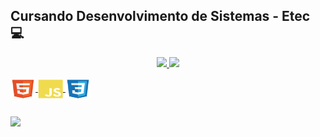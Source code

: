 ## Cursando Desenvolvimento de Sistemas - Etec 💻

<div align="center">
  <a href="https://https://github.com/Henry-Medina">
  <img height="140em" src="https://github-readme-stats.vercel.app/api?username=Henry-Medina&show_icons=true&theme=dark&include_all_commits=true&count_private=true"/>
  <img height="140em" src="https://github-readme-stats.vercel.app/api/top-langs/?username=Henry-Medina&theme=dark"/>
</div>

</div>
<div style="display: inline_block"><br>
  <img align="center" alt="Hxn-HTML" height="30" width="40" src="https://raw.githubusercontent.com/devicons/devicon/master/icons/html5/html5-original.svg">
  <img align="center" alt="Hxn-Js" height="30" width="40" src="https://raw.githubusercontent.com/devicons/devicon/master/icons/javascript/javascript-plain.svg">
  <img align="center" alt="Hxn-CSS" height="30" width="40" src="https://raw.githubusercontent.com/devicons/devicon/master/icons/css3/css3-original.svg">
</div>

##

<div> 
  <a href = "mailto:hernygoldoni@gmail.com"><img src="https://img.shields.io/badge/-Gmail-%23333?style=for-the-badge&logo=gmail&logoColor=white" target="_blank"></a>
</div>
